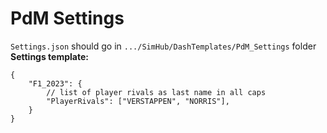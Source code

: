 # PdM Settings
`Settings.json` should go in `.../SimHub/DashTemplates/PdM_Settings` folder  
**Settings template:**
```jso
{
    "F1_2023": {
        // list of player rivals as last name in all caps
        "PlayerRivals": ["VERSTAPPEN", "NORRIS"], 
    }
}
```